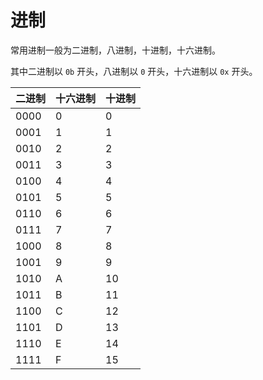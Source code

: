 # 进制

常用进制一般为二进制，八进制，十进制，十六进制。

其中二进制以 ` 0b ` 开头，八进制以 ` 0 ` 开头，十六进制以 ` 0x ` 开头。                                     

| 二进制 | 十六进制 | 十进制 |
| ------ | -------- | ------ |
| 0000   | 0        | 0      |
| 0001   | 1        | 1      |
| 0010   | 2        | 2      |
| 0011   | 3        | 3      |
| 0100   | 4        | 4      |
| 0101   | 5        | 5      |
| 0110   | 6        | 6      |
| 0111   | 7        | 7      |
| 1000   | 8        | 8      |
| 1001   | 9        | 9      |
| 1010   | A        | 10     |
| 1011   | B        | 11     |
| 1100   | C        | 12     |
| 1101   | D        | 13     |
| 1110   | E        | 14     |
| 1111   | F        | 15     |
